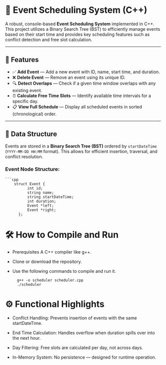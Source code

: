 # 📅 Event Scheduling System (C++)

A robust, console-based **Event Scheduling System** implemented in C++. This project utilizes a Binary Search Tree (BST) to efficiently manage events based on their start time and provides key scheduling features such as conflict detection and free slot calculation.

---

## 🚀 Features

- ✅ **Add Event** — Add a new event with ID, name, start time, and duration.
- ❌ **Delete Event** — Remove an event using its unique ID.
- 🔍 **Detect Overlaps** — Check if a given time window overlaps with any existing event.
- ⏰ **Calculate Free Time Slots** — Identify available time intervals for a specific day.
- 📋 **View Full Schedule** — Display all scheduled events in sorted (chronological) order.

---

## 🧠 Data Structure

Events are stored in a **Binary Search Tree (BST)** ordered by `startDateTime` (`YYYY-MM-DD HH:MM` format). This allows for efficient insertion, traversal, and conflict resolution.

### Event Node Structure:
    ```cpp
        struct Event {
              int id;
              string name;
              string startDateTime;
              int duration;
              Event *left;
              Event *right;
          };

# 🛠️ How to Compile and Run

* Prerequisites
    A C++ compiler like g++.
  
* Clone or download the repository.

* Use the following commands to compile and run it.
  
        g++ -o scheduler scheduler.cpp
        ./scheduler

# ⚙️ Functional Highlights

* Conflict Handling: Prevents insertion of events with the same startDateTime.

* End Time Calculation: Handles overflow when duration spills over into the next hour.

* Day Filtering: Free slots are calculated per day, not across days.

* In-Memory System: No persistence — designed for runtime operation.


